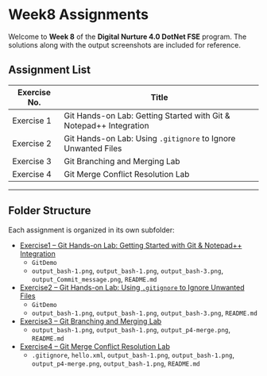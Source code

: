 # Week8 Assignments

Welcome to **Week 8** of the **Digital Nurture 4.0 DotNet FSE** program.
The solutions along with the output screenshots are included for reference.

## Assignment List

| Exercise No. | Title                                      |
|--------------|--------------------------------------------|
| Exercise 1   | Git Hands-on Lab: Getting Started with Git & Notepad++ Integration          |
| Exercise 2   | Git Hands-on Lab: Using `.gitignore` to Ignore Unwanted Files          |
| Exercise 3   | Git Branching and Merging Lab          |
| Exercise 4   | Git Merge Conflict Resolution Lab          |

---

## Folder Structure

Each assignment is organized in its own subfolder:

* [Exercise1 – Git Hands-on Lab: Getting Started with Git & Notepad++ Integration](./Exercise1)
    * `GitDemo`
    * `output_bash-1.png`, `output_bash-1.png`, `output_bash-3.png`, `output_Commit_message.png`, `README.md`
* [Exercise2 – Git Hands-on Lab: Using `.gitignore` to Ignore Unwanted Files](./Exercise2)
    * `GitDemo`
    * `output_bash-1.png`, `output_bash-1.png`, `output_bash-3.png`, `README.md`
* [Exercise3 – Git Branching and Merging Lab](./Exercise3)
    * `output_bash-1.png`, `output_bash-1.png`, `output_p4-merge.png`, `README.md`
* [Exercise4 – Git Merge Conflict Resolution Lab](./Exercise4)
    * `.gitignore`, `hello.xml`, `output_bash-1.png`, `output_bash-1.png`, `output_p4-merge.png`, `output_bash-1.png`, `README.md`
